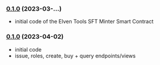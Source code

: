### [0.1.0](https://github.com/ElvenTools/elven-nft-minter-sc/releases/tag/v0.1.0) (2023-03-...)
- initial code of the Elven Tools SFT Minter Smart Contract
### [0.1.0](https://github.com/ElvenTools/elven-tools-sft-smart-contract/releases/tag/v0.1.0) (2023-04-02)
- initial code
- issue, roles, create, buy + query endpoints/views
